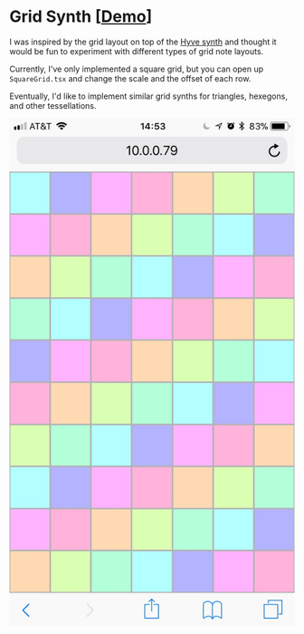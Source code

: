 # Grid Synth [[Demo](https://ccorcos.github.io/grid-synth/)]

I was inspired by the grid layout on top of the [Hyve synth](https://www.youtube.com/watch?v=qMDURsBLIOY) and thought it would be fun to experiment with different types of grid note layouts.

Currently, I've only implemented a square grid, but you can open up `SquareGrid.tsx` and change the scale and the offset of each row.

Eventually, I'd like to implement similar grid synths for triangles, hexegons, and other tessellations.

![](./demo.jpg)
